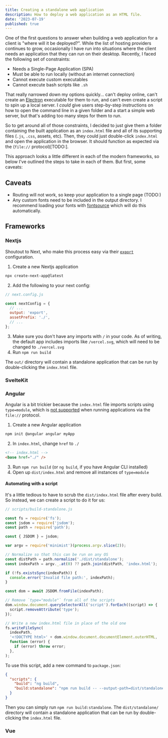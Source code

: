 ```yaml
---
title: Creating a standalone web application
description: How to deploy a web application as an HTML file.
date: '2023-07-19'
published: true
---
```


One of the first questions to answer when building a web application for a client is "where will it
be deployed?". While the list of hosting providers continues to grow, occasionally I have run into
situations where the client needs an application that they can run on their desktop. Recently, I
faced the following set of constraints:

- Needs a Single-Page Application (SPA)
- Must be able to run locally (without an internet connection)
- Cannot execute custom executables
- Cannot execute bash scripts like `.sh`

That really narrowed down my options quickly... can't deploy online, can't create an
[Electron](TODO:) executable for them to run, and can't even create a script to spin up a local
server. I _could_ give users step-by-step instructions on how to open the command line in a given
folder and a start a simple web server, but that's adding too many steps for them to run.

So to get around all of those constraints, I decided to just give them a folder containing the built
application as an `index.html` file and all of its supporting files (`.js`, `.css`, assets, etc).
Then, they could just double-click `index.html` and open the application in the browser. It should
function as expected via the (`file://` protocol)[TODO:].

This approach looks a little different in each of the modern frameworks, so below I've outlined the
steps to take in each of them. But first, some caveats:

## Caveats

- Routing will not work, so keep your application to a single page (TODO:)
- Any custom fonts need to be included in the output directory. I recommend loading your fonts with
  [fontsource](TODO:) which will do this automatically.

## Frameworks

### Nextjs

Shoutout to Next, who make this process easy via their [`export`](TODO:) configuration.

1. Create a new Nextjs application

```bash
npx create-next-app@latest
```

2. Add the following to your next config:

```js
// next.config.js

const nextConfig = {
  // ...
  output: 'export',
  assetPrefix: './',
  // ...
};
```

3. Make sure you don't have any imports with `/` in your code. As of writing, the default app
   includes imports like `/vercel.svg`, which will need to be changed to `./vercel.svg`
4. Run `npm run build`

The `out/` directory will contain a standalone application that can be run by double-clicking the
`index.html` file.

### SvelteKit

<!-- TODO: -->

### Angular

Angular is a bit trickier because the `index.html` file imports scripts using `type=module`, which
is [not supported](TODO:) when running applications via the `file://` protocol.

1. Create a new Angular application

```bash
npm init @angular angular myApp
```

2. In `index.html`, change `href` to `./`

```html
<!-- index.html -->
<base href="./" />
```

3. Run `npm run build` (or `ng build`, if you have Angular CLI installed)
4. Open up `dist/index.html` and remove all instances of `type=module`

#### Automating with a script

It's a little tedious to have to scrub the `dist/index.html` file after every build. So instead, we
can create a script to do it for us:

```js
// scripts/build-standalone.js

const fs = require('fs');
const jsdom = require('jsdom');
const path = require('path');

const { JSDOM } = jsdom;

var argv = require('minimist')(process.argv.slice(2));

// Normalize so that this can be run on any OS
const distPath = path.normalize('./dist/standalone');
const indexPath = argv._.at(0) ?? path.join(distPath, 'index.html');

if (!fs.existsSync(indexPath)) {
  console.error('Invalid file path:', indexPath);
}

const dom = await JSDOM.fromFile(indexPath);

// Remove `type="module"` from all of the scripts
dom.window.document.querySelectorAll('script').forEach((script) => {
  script.removeAttribute('type');
});

// Write a new index.html file in place of the old one
fs.writeFileSync(
  indexPath,
  '<!DOCTYPE html>' + dom.window.document.documentElement.outerHTML,
  function (error) {
    if (error) throw error;
  },
);
```

To use this script, add a new command to `package.json`:

```json
{
  "scripts": {
    "build": "ng build",
    "build:standalone": "npm run build -- --output-path=dist/standalone && node ./scripts/build-standalone.js"
  }
}
```

Then you can simply run `npm run build:standalone`. The `dist/standalone/` directory will contain a
standalone application that can be run by double-clicking the `index.html` file.

### Vue

<!-- TODO: -->
